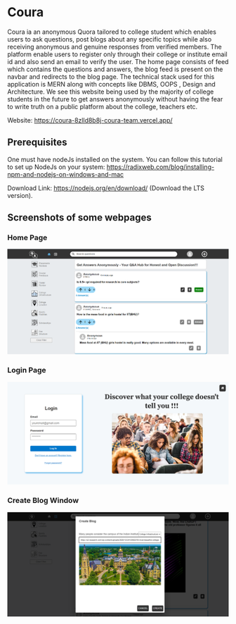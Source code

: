 # Coura

Coura ia an anonymous Quora tailored to college student which enables users to ask questions, post blogs about any specific topics while also receiving anonymous and genuine responses from verified members. The platform enable users to register only through their college or institute email id and also send an email to verify the user. The home page consists of feed which contains the questions and answers, the blog feed is present on the navbar and redirects to the blog page. The technical stack used for this application is MERN along with concepts like DBMS, OOPS , Design and Architecture. We see this website being used by the majority of college students in the future to get answers anonymously without having the fear to write truth on a public platform about the college, teachers etc.

Website: https://coura-8zlld8b8j-coura-team.vercel.app/

## Prerequisites
One must have nodeJs installed on the system. You can follow this tutorial to set up NodeJs on your system: https://radixweb.com/blog/installing-npm-and-nodejs-on-windows-and-mac

Download Link: https://nodejs.org/en/download/ (Download the LTS version).

## Screenshots of some webpages
### Home Page
![](https://github.com/College-Quora/Coura/blob/main/snippets/Screenshot%202023-03-25%20015107.png)

### Login Page
![alt text](https://github.com/College-Quora/Coura/blob/main/snippets/screencapture-coura-8zlld8b8j-coura-team-vercel-app-login-2023-03-25-01_37_25.png)

<!-- ## Answers Page
![alt text](https://github.com/College-Quora/Coura/blob/main/snippets/Screenshot%202023-03-25%20022754.png) -->

### Create Blog Window
![alt text](https://github.com/College-Quora/Coura/blob/main/snippets/Screenshot%202023-03-25%20021130.png)


